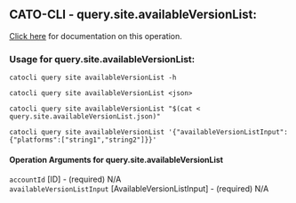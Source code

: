 
## CATO-CLI - query.site.availableVersionList:
[Click here](https://api.catonetworks.com/documentation/#query-query.site.availableVersionList) for documentation on this operation.

### Usage for query.site.availableVersionList:

`catocli query site availableVersionList -h`

`catocli query site availableVersionList <json>`

`catocli query site availableVersionList "$(cat < query.site.availableVersionList.json)"`

`catocli query site availableVersionList '{"availableVersionListInput":{"platforms":["string1","string2"]}}'`


#### Operation Arguments for query.site.availableVersionList ####

`accountId` [ID] - (required) N/A    
`availableVersionListInput` [AvailableVersionListInput] - (required) N/A    

